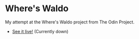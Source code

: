 # Where's Waldo
My attempt at the Where's Waldo project from The Odin Project.

- [See it live!]() (Currently down)
